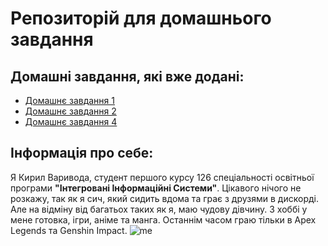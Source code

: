 # Репозиторій для домашнього завдання
## Домашні завдання, які вже додані:
   - [Домашнє завдання 1 ](hw1)
   - [Домашнє завдання 2 ](hw2)
   - [Домашнє завдання 4 ](hw4)
## Інформація про себе:
Я Кирил Варивода, студент першого курсу 126 спеціальності освітньої програми **"Інтегровані Інформаційні Системи"**.
Цікавого нічого не розкажу, так як я сич, який сидить вдома та грає з друзями в дискорді. Але на відміну від багатьох
таких як я, маю чудову дівчину. З хоббі у мене готовка, ігри, аніме та манга. Останнім часом граю тільки в Apex Legends та Genshin Impact.
![me](https://media.tenor.com/evOjo3SiS1sAAAAd/cat-blink.gif)
